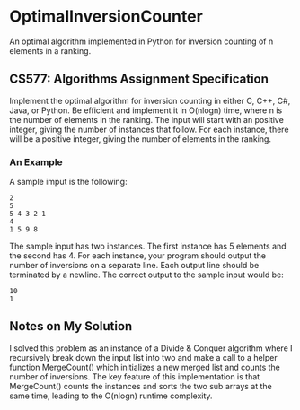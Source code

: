 # OptimalInversionCounter
An optimal algorithm implemented in Python for inversion counting of n elements in a ranking.

## CS577: Algorithms Assignment Specification

Implement the optimal algorithm for inversion counting in either C, C++, C#, Java, or Python. Be
efficient and implement it in O(nlogn) time, where n is the number of elements in the ranking.
The input will start with an positive integer, giving the number of instances that follow. For each
instance, there will be a positive integer, giving the number of elements in the ranking. 

### An Example

A sample imput is the following:
```
2
5
5 4 3 2 1
4
1 5 9 8
```

The sample input has two instances. The first instance has 5 elements and the second has 4. For each
instance, your program should output the number of inversions on a separate line. Each output line
should be terminated by a newline. The correct output to the sample input would be:<br>
```
10
1
```

## Notes on My Solution

I solved this problem as an instance of a Divide & Conquer algorithm where I recursively break down the input list into two and make a call to a helper function MergeCount() which initializes a new merged list and counts the number of inversions. The key feature of this implementation is that MergeCount() counts the instances and sorts the two sub arrays at the same time, leading to the O(nlogn) runtime complexity. 
